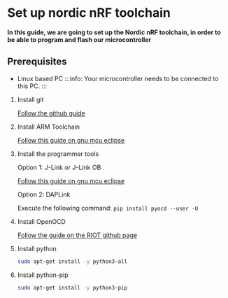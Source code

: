 # Set up nordic nRF toolchain
**In this guide, we are going to set up the Nordic nRF toolchain, in order to be able to program and flash our microcontroller**

## Prerequisites

- Linux based PC
:::info:
Your microcontroller needs to be connected to this PC.
:::

1. Install git

    [Follow the github guide](https://help.github.com/en/articles/set-up-git)

2. Install ARM Toolchain

    [Follow this guide on gnu mcu eclipse](https://gnu-mcu-eclipse.github.io/toolchain/arm/install/#gnulinux-1)

3. Install the programmer tools
 
   Option 1: J-Link or J-Link OB

   [Follow this guide on gnu mcu eclipse](https://gnu-mcu-eclipse.github.io/debug/jlink/install/)
    
   Option 2: DAPLink
   
   Execute the following command:
   ```pip install pyocd --user -U```

4. Install OpenOCD

    [Follow the guide on the RIOT github page](https://github.com/RIOT-OS/RIOT/wiki/OpenOCD)

5. Install python

    ```bash
    sudo apt-get install -y python3-all
    ```

6. Install python-pip

    ```bash
    sudo apt-get install -y python3-pip
    ```